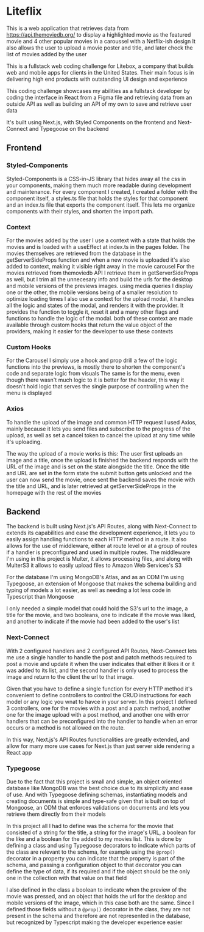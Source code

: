 # Liteflix

This is a web application that retrieves data from https://api.themoviedb.org/ to display a highlighted movie as the featured movie and 4 other popular movies in a caroussel with a Netflix-ish design
It also allows the user to upload a movie poster and title, and later check the list of movies added by the user

This is a fullstack web coding challenge for Litebox, a company that builds web and mobile apps for clients in the United States. 
Their main focus is in delivering high end products with outstanding UI design and experience

This coding challenge showcases my abilities as a fullstack developer by coding the interface in React from a Figma file and retrieving data from an outside API as well as building an API of my own to save and retrieve user data

It's built using Next.js, with Styled Components on the frontend and Next-Connect and Typegoose on the backend

## Frontend

### Styled-Components

Styled-Components is a CSS-in-JS library that hides away all the css in your components, making them much more readable during development and maintenance.
For every component I created, I created a folder with the component itself, a styles.ts file that holds the styles for that component and an index.ts file that exports the component itself. This lets me organize components with their styles, and shorten the import path.

### Context

For the movies added by the user I use a context with a state that holds the movies and is loaded with a useEffect at index.ts in the pages folder. The movies themselves are retrieved from the database in the getServerSideProps function and when a new movie is uploaded it's also added to context, making it visible right away in the movie carousel
For the movies retrieved from themoviedb API I retrieve them in getServerSideProps as well, but I trim all the unnecesary info and build the urls for the desktop and mobile versions of the previews images. using media queries I display one or the other, the mobile versions being of a smaller resolution to optimize loading times
I also use a context for the upload modal, it handles all the logic and states of the modal, and renders it with the provider. It provides the function to toggle it, reset it and a many other flags and functions to handle the logic of the modal.
both of these context are made available through custom hooks that return the value object of the providers, making it easier for the developer to use these contexts

### Custom Hooks

For the Carousel I simply use a hook and prop drill a few of the logic functions into the previews, is mostly there to shorten the component's code and separate logic from visuals
The same is for the menu, even though there wasn't much logic to it is better for the header, this way it doesn't hold logic that serves the single purpose of controlling when the menu is displayed

### Axios

To handle the upload of the image and common HTTP request I used Axios, mainly because it lets you send files and subscribe to the progress of the upload, as well as set a cancel token to cancel the upload at any time while it's uploading.

The way the upload of a movie works is this: The user first uploads an image and a title, once the upload is finished the backend responds with the URL of the image and is set on the state alongside the title. Once the title and URL are set in the form state the submit button gets unlocked and the user can now send the movie, once sent the backend saves the movie with the title and URL, and is later retrieved at getServerSideProps in the homepage with the rest of the movies 

## Backend

The backend is built using Next.js's API Routes, along with Next-Connect to extends its capabilities and ease the development experience, it lets you to easily assign handling functions to each HTTP method in a route. It also allows for the use of middleware, either at route level or at a group of routes if a handler is preconfigured and used in multiple routes. The middleware I'm using in this project is Multer, it allows processing files, and along with MulterS3 it allows to easily upload files to Amazon Web Services's S3

For the database I'm using MongoDB's Atlas, and as an ODM I'm using Typegoose, an extension of Mongoose that makes the schema building and typing of models a lot easier, as well as needing a lot less code in Typescript than Mongoose

I only needed a simple model that could hold the S3's url to the image, a title for the movie, and two booleans, one to indicate if the movie was liked, and another to indicate if the movie had been added to the user's list

### Next-Connect

With 2 configured handlers and 2 configured API Routes, Next-Connect lets me use a single handler to handle the post and patch methods required to post a movie and update it when the user indicates that either it likes it or it was added to its list, and the second handler is only used to process the image and return to the client the url to that image.

Given that you have to define a single function for every HTTP method it's convenient to define controllers to control the CRUD instructions for each model or any logic you wnat to havce in your server. In this project I defined 3 controllers, one for the movies with a post and a patch method, another one for the image upload with a post method, and another one with error handlers that can be preconfigured into the handler to handle when an error occurs or a method is not allowed on the route.

In this way, Next.js's API Routes functionalities are greatly extended, and allow for many more use cases for Next.js than just server side rendering a React app

### Typegoose

Due to the fact that this project is small and simple, an object oriented database like MongoDB was the best choice due to its simplicity and ease of use. And with Typegoose defining schemas, instantiating models and creating documents is simple and type-safe given that is built on top of Mongoose, an ODM that enforces validations on documents and lets you retrieve them directly from their models

In this project all I had to define was the schema for the movie that consisted of a string for the title, a string for the image's URL, a boolean for the like and a boolean for the added to my movies list. This is done by defining a class and using Typegoose decorators to indicate which parts of the class are relevant to the schema, for example using the ```@prop()``` decorator in a property you can indicate that the property is part of the schema, and passing a configuration object to that decorator you can define the type of data, if its required and if the object should be the only one in the collection with that value on that field

I also defined in the class a boolean to indicate when the preview of the movie was pressed, and an object that holds the url for the desktop and mobile versions of the image, which in this case both are the same. Since I defined those fields without a ```@prop()``` decorator in the class, they are not present in the schema and therefore are not represented in the database, but recognized by Typescript making the developer experience easier
